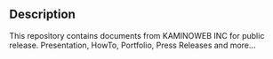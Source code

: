 ## Description

This repository contains documents from KAMINOWEB INC for public release.
Presentation, HowTo, Portfolio, Press Releases and more...

